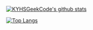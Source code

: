 <!--
**KYHSGeekCode/KYHSGeekCode** is a ✨ _special_ ✨ repository because its `README.md` (this file) appears on your GitHub profile.

Here are some ideas to get you started:

- 🔭 I’m currently working on ...
- 🌱 I’m currently learning ...
- 👯 I’m looking to collaborate on ...
- 🤔 I’m looking for help with ...
- 💬 Ask me about ...
- 📫 How to reach me: ...
- 😄 Pronouns: ...
- ⚡ Fun fact: ...
[![ReadMe Card](https://github-readme-stats.vercel.app/api/pin/?username=kyhsgeekcode&repo=github-readme-stats)](https://github.com/anuraghazra/github-readme-stats)
-->

[![KYHSGeekCode's github stats](https://github-readme-stats.vercel.app/api?username=kyhsgeekcode&show_icons=true&include_all_commits=true&theme=aura&count_private=true&bg_color=30,e96443,904e95&title_color=fff&text_color=fff)](https://github.com/anuraghazra/github-readme-stats)


[![Top Langs](https://github-readme-stats.vercel.app/api/top-langs/?username=kyhsgeekcode&layout=compact&langs_count=10&count_private=true&exclude_repo=risc-v-toolchain-apple-sillicon-m1&hide=html)](https://github.com/anuraghazra/github-readme-stats)
